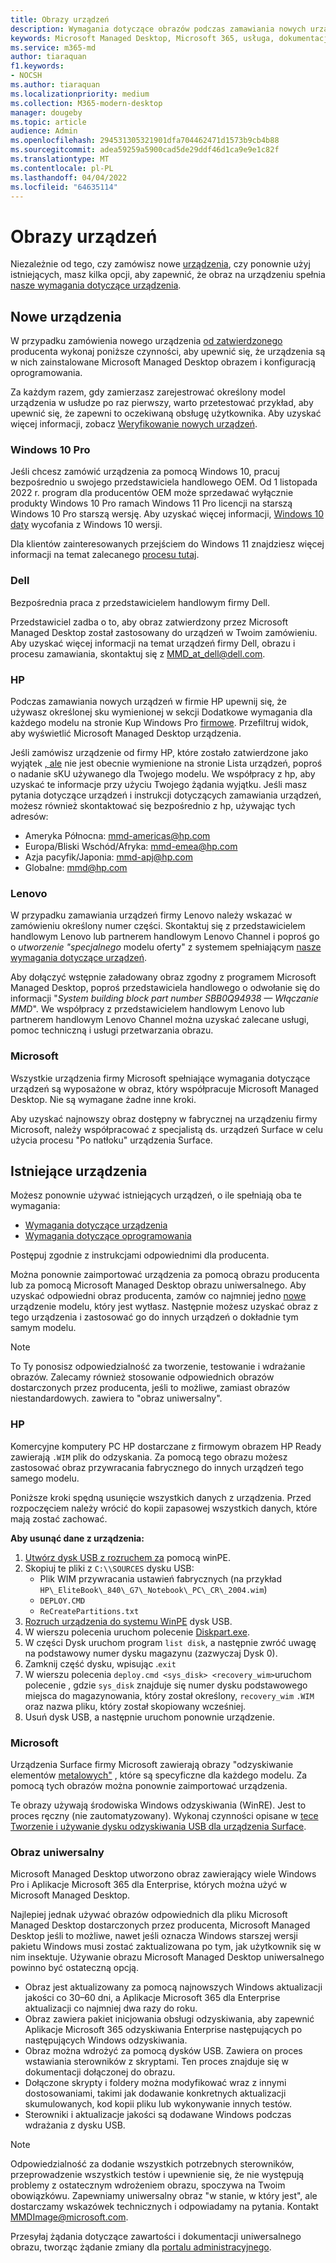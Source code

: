 ```yaml
---
title: Obrazy urządzeń
description: Wymagania dotyczące obrazów podczas zamawiania nowych urządzeń lub ponownego korzystania z istniejących urządzeń
keywords: Microsoft Managed Desktop, Microsoft 365, usługa, dokumentacja
ms.service: m365-md
author: tiaraquan
f1.keywords:
- NOCSH
ms.author: tiaraquan
ms.localizationpriority: medium
ms.collection: M365-modern-desktop
manager: dougeby
ms.topic: article
audience: Admin
ms.openlocfilehash: 294531305321901dfa704462471d1573b9cb4b88
ms.sourcegitcommit: adea59259a5900cad5de29ddf46d1ca9e9e1c82f
ms.translationtype: MT
ms.contentlocale: pl-PL
ms.lasthandoff: 04/04/2022
ms.locfileid: "64635114"
---
```

# <a name="device-images"></a>Obrazy urządzeń

Niezależnie od tego, czy zamówisz [](#existing-devices) nowe [urządzenia](#new-devices), czy ponownie użyj istniejących, masz kilka opcji, aby zapewnić, że obraz na urządzeniu spełnia [nasze wymagania dotyczące urządzenia](device-requirements.md#check-hardware-requirements).

## <a name="new-devices"></a>Nowe urządzenia

W przypadku zamówienia nowego urządzenia [od zatwierdzonego](device-requirements.md#minimum-requirements) producenta wykonaj poniższe czynności, aby upewnić się, że urządzenia są w nich zainstalowane Microsoft Managed Desktop obrazem i konfiguracją oprogramowania.

Za każdym razem, gdy zamierzasz zarejestrować określony model urządzenia w usłudze po raz pierwszy, warto przetestować przykład, aby upewnić się, że zapewni to oczekiwaną obsługę użytkownika. Aby uzyskać więcej informacji, zobacz [Weryfikowanie nowych urządzeń](/microsoft-365/managed-desktop/get-started/validate-device).

### <a name="windows-10-pro"></a>Windows 10 Pro
Jeśli chcesz zamówić urządzenia za pomocą Windows 10, pracuj bezpośrednio u swojego przedstawiciela handlowego OEM. Od 1 listopada 2022 r. program dla producentów OEM może sprzedawać wyłącznie produkty Windows 10 Pro ramach Windows 11 Pro licencji na starszą Windows 10 Pro starszą wersję. Aby uzyskać więcej informacji, [Windows 10 daty](/lifecycle/products/windows-10-enterprise-and-education?msclkid=4a74c7b9b04111eca478c6fdafbc51a5) wycofania z Windows 10 wersji.

Dla klientów zainteresowanych przejściem do Windows 11 znajdziesz więcej informacji na temat zalecanego [procesu tutaj](/microsoft-365/managed-desktop/intro/win11-overview). 

### <a name="dell"></a>Dell

Bezpośrednia praca z przedstawicielem handlowym firmy Dell.

Przedstawiciel zadba o to, aby obraz zatwierdzony przez Microsoft Managed Desktop został zastosowany do urządzeń w Twoim zamówieniu. Aby uzyskać więcej informacji na temat urządzeń firmy Dell, obrazu i procesu zamawiania, skontaktuj się z MMD_at_dell@dell.com.

### <a name="hp"></a>HP

Podczas zamawiania nowych urządzeń w firmie HP upewnij się, że używasz określonej sku wymienionej w sekcji Dodatkowe wymagania dla każdego modelu na stronie Kup Windows Pro [firmowe](https://www.microsoft.com/windows/business/devices#view-all-filter). Przefiltruj widok, aby wyświetlić Microsoft Managed Desktop urządzenia.

Jeśli zamówisz urządzenie od firmy HP, które zostało zatwierdzone jako wyjątek [, ale](customizing.md) nie jest obecnie wymienione na stronie Lista urządzeń, poproś o nadanie sKU używanego dla Twojego modelu. We współpracy z hp, aby uzyskać te informacje przy użyciu Twojego żądania wyjątku. Jeśli masz pytania dotyczące urządzeń i instrukcji dotyczących zamawiania urządzeń, możesz również skontaktować się bezpośrednio z hp, używając tych adresów:

- Ameryka Północna: mmd-americas@hp.com
- Europa/Bliski Wschód/Afryka: mmd-emea@hp.com
- Azja pacyfik/Japonia: mmd-apj@hp.com
- Globalne: mmd@hp.com

### <a name="lenovo"></a>Lenovo

W przypadku zamawiania urządzeń firmy Lenovo należy wskazać w zamówieniu określony numer części. Skontaktuj się z przedstawicielem handlowym Lenovo lub partnerem handlowym Lenovo Channel i poproś go o *utworzenie "specjalnego* modelu oferty" z systemem spełniającym [nasze wymagania dotyczące urządzeń](device-requirements.md#minimum-requirements).

Aby dołączyć wstępnie załadowany obraz zgodny z programem Microsoft Managed Desktop, poproś przedstawiciela handlowego o odwołanie się do informacji "*System building block part number SBB0Q94938 — Włączanie MMD*". We współpracy z przedstawicielem handlowym Lenovo lub partnerem handlowym Lenovo Channel można uzyskać zalecane usługi, pomoc techniczną i usługi przetwarzania obrazu.

### <a name="microsoft"></a>Microsoft

Wszystkie urządzenia firmy Microsoft spełniające wymagania dotyczące urządzeń są wyposażone w obraz, który współpracuje Microsoft Managed Desktop. Nie są wymagane żadne inne kroki.

Aby uzyskać najnowszy obraz dostępny w fabrycznej na urządzeniu firmy Microsoft, należy współpracować z specjalistą ds. urządzeń Surface w celu użycia procesu "Po natłoku" urządzenia Surface.

## <a name="existing-devices"></a>Istniejące urządzenia

Możesz ponownie używać istniejących urządzeń, o ile spełniają oba te wymagania:

- [Wymagania dotyczące urządzenia](device-requirements.md#minimum-requirements)
- [Wymagania dotyczące oprogramowania](device-requirements.md#installed-software)

Postępuj zgodnie z instrukcjami odpowiednimi dla producenta.

Można ponownie zaimportować urządzenia za pomocą obrazu producenta lub za pomocą Microsoft Managed Desktop obrazu uniwersalnego. Aby uzyskać odpowiedni obraz producenta, zamów co najmniej jedno [nowe](#new-devices) urządzenie modelu, który jest wytłasz. Następnie możesz uzyskać obraz z tego urządzenia i zastosować go do innych urządzeń o dokładnie tym samym modelu.

> [!NOTE]
> To Ty ponosisz odpowiedzialność za tworzenie, testowanie i wdrażanie obrazów. Zalecamy również stosowanie odpowiednich obrazów dostarczonych przez producenta, jeśli to możliwe, zamiast obrazów niestandardowych. zawiera to "obraz uniwersalny".

### <a name="hp"></a>HP

Komercyjne komputery PC HP dostarczane z firmowym obrazem HP Ready zawierają `.WIM` plik do odzyskania. Za pomocą tego obrazu możesz zastosować obraz przywracania fabrycznego do innych urządzeń tego samego modelu.

Poniższe kroki spędną usunięcie wszystkich danych z urządzenia. Przed rozpoczęciem należy wrócić do kopii zapasowej wszystkich danych, które mają zostać zachować.

**Aby usunąć dane z urządzenia:**

1. [Utwórz dysk USB z rozruchem za](/windows-hardware/manufacture/desktop/winpe-create-usb-bootable-drive) pomocą winPE.
2. Skopiuj te pliki z `C:\\SOURCES` dysku USB:
    - Plik WIM przywracania ustawień fabrycznych (na przykład `HP\_EliteBook\_840\_G7\_Notebook\_PC\_CR\_2004.wim`)
    - `DEPLOY.CMD`
    - `ReCreatePartitions.txt`
3. [Rozruch urządzenia do systemu WinPE](https://store.hp.com/us/en/tech-takes/how-to-boot-from-usb-drive-on-windows-10-pcs) dysk USB.
4. W wierszu polecenia uruchom polecenie [Diskpart.exe](/windows-server/administration/windows-commands/diskpart#additional-references).
5. W części Dysk uruchom program `list disk`, a następnie zwróć uwagę na podstawowy numer dysku magazynu (zazwyczaj Dysk 0).
6. Zamknij część dysku, wpisując .`exit`
7. W wierszu polecenia `deploy.cmd <sys_disk> <recovery_wim>`uruchom polecenie , gdzie `sys_disk` znajduje się numer dysku podstawowego miejsca do magazynowania, który został określony, `recovery_wim` `.WIM` oraz nazwa pliku, który został skopiowany wcześniej.
8. Usuń dysk USB, a następnie uruchom ponownie urządzenie.

### <a name="microsoft"></a>Microsoft

Urządzenia Surface firmy Microsoft zawierają obrazy "odzyskiwanie elementów [metalowych"](https://support.microsoft.com/en-us/surfacerecoveryimage) , które są specyficzne dla każdego modelu. Za pomocą tych obrazów można ponownie zaimportować urządzenia.

Te obrazy używają środowiska Windows odzyskiwania (WinRE). Jest to proces ręczny (nie zautomatyzowany). Wykonaj czynności opisane w [tece Tworzenie i używanie dysku odzyskiwania USB dla urządzenia Surface](https://support.microsoft.com/surface/creating-and-using-a-usb-recovery-drive-for-surface-677852e2-ed34-45cb-40ef-398fc7d62c07).

### <a name="universal-image"></a>Obraz uniwersalny

Microsoft Managed Desktop utworzono obraz zawierający wiele Windows Pro i Aplikacje Microsoft 365 dla Enterprise, których można użyć w Microsoft Managed Desktop.

Najlepiej jednak używać obrazów odpowiednich dla pliku Microsoft Managed Desktop dostarczonych przez producenta, Microsoft Managed Desktop jeśli to możliwe, nawet jeśli oznacza Windows starszej wersji pakietu Windows musi zostać zaktualizowana po tym, jak użytkownik się w nim insektuje. Używanie obrazu Microsoft Managed Desktop uniwersalnego powinno być ostateczną opcją.

- Obraz jest aktualizowany za pomocą najnowszych Windows aktualizacji jakości co 30–60 dni, a Aplikacje Microsoft 365 dla Enterprise aktualizacji co najmniej dwa razy do roku.
- Obraz zawiera pakiet inicjowania obsługi odzyskiwania, aby zapewnić Aplikacje Microsoft 365 odzyskiwania Enterprise następujących po następujących Windows odzyskiwania.
- Obraz można wdrożyć za pomocą dysków USB. Zawiera on proces wstawiania sterowników z skryptami. Ten proces znajduje się w dokumentacji dołączonej do obrazu.
- Dołączone skrypty i foldery można modyfikować wraz z innymi dostosowaniami, takimi jak dodawanie konkretnych aktualizacji skumulowanych, kod kopii pliku lub wykonywanie innych testów.
- Sterowniki i aktualizacje jakości są dodawane Windows podczas wdrażania z dysku USB.

> [!NOTE]
> Odpowiedzialność za dodanie wszystkich potrzebnych sterowników, przeprowadzenie wszystkich testów i upewnienie się, że nie występują problemy z ostatecznym wdrożeniem obrazu, spoczywa na Twoim obowiązkówu. Zapewniamy uniwersalny obraz "w stanie, w który jest", ale dostarczamy wskazówek technicznych i odpowiadamy na pytania. Kontakt MMDImage@microsoft.com.

Przesyłaj żądania dotyczące zawartości i dokumentacji uniwersalnego obrazu, tworząc żądanie zmiany dla [portalu administracyjnego](../get-started/access-admin-portal.md).
